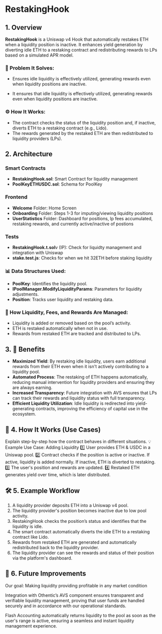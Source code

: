 # RestakingHook

## 1. Overview

**RestakingHook** is a Uniswap v4 Hook that automatically restakes ETH when a liquidity position is inactive. It enhances yield generation by diverting idle ETH to a restaking contract and redistributing rewards to LPs based on a simulated APR model.

### 🌟 Problem It Solves:
- Ensures idle liquidity is effectively utilized, generating rewards even when liquidity positions are inactive.


- It ensures that idle liquidity is effectively utilized, generating rewards even when liquidity positions are inactive.

### ⚙️ How It Works:
- The contract checks the status of the liquidity position and, if inactive, diverts ETH to a restaking contract (e.g., Lido).
- The rewards generated by the restaked ETH are then redistributed to liquidity providers (LPs).

## 2. Architecture

### Smart Contracts
- **RestakingHook.sol**: Smart Contract for liquidity management
- **PoolKeyETHUSDC.sol**: Schema for PoolKey

### Frontend
- **Welcome** Folder: Home Screen
- **Onboarding** Folder: Steps 1-3 for imputing/viewing liquidity positions
- **UserStatistics** Folder: Dashboard for positions, lp fees accumulated, restaking rewards, and currently active/inactive of postions

### Tests
- **RestakingHook.t.sol**v (IP): Check for liquidty management and integration with Uniswap
- **stake.test.js**: Checks for when we hit 32ETH before staking liquidity

### 📊 Data Structures Used:
- **PoolKey**: Identifies the liquidity pool.
- **IPoolManager.ModifyLiquidityParams**: Parameters for liquidity adjustments.
- **Position**: Tracks user liquidity and restaking data.

### 🏦 How Liquidity, Fees, and Rewards Are Managed:
- Liquidity is added or removed based on the pool’s activity.
- ETH is restaked automatically when not in use.
- Rewards from restaked ETH are tracked and distributed to LPs.

## 3. 💸 Benefits

- **Maximized Yield**: By restaking idle liquidity, users earn additional rewards from their ETH even when it isn't actively contributing to a liquidity pool.
- **Automated Process**: The restaking of ETH happens automatically, reducing manual intervention for liquidity providers and ensuring they are always earning.
- **Increased Transparency**: Future integration with AVS ensures that LPs can track their rewards and liquidity status with full transparency.
- **Efficient Liquidity Utilization**: Idle liquidity is redirected into yield-generating contracts, improving the efficiency of capital use in the ecosystem.


## 📌 4. How It Works (Use Cases) ##
Explain step-by-step how the contract behaves in different situations.
💡 Example Use Case: Adding Liquidity
1️⃣ User provides ETH & USDC in a Uniswap pool.
2️⃣ Contract checks if the position is active or inactive.
If active, liquidity is added normally.
If inactive, ETH is diverted to restaking.
3️⃣ The user's position and rewards are updated.
4️⃣ Restaked ETH generates yield over time, which is later distributed.

## 🛠️ 5. Example Workflow

1. A liquidity provider deposits ETH into a Uniswap v4 pool.
2. The liquidity provider's position becomes inactive due to low pool activity.
3. RestakingHook checks the position’s status and identifies that the liquidity is idle.
4. The smart contract automatically diverts the idle ETH to a restaking contract like Lido.
5. Rewards from restaked ETH are generated and automatically redistributed back to the liquidity provider.
6. The liquidity provider can see the rewards and status of their position via the platform's dashboard.

## 🌱 6. Future Improvements

Our goal: Making liquidity providing profitable in any market condition

Integration with Othentic’s AVS component ensures transparent and verifiable liquidity management, proving that user funds are handled securely and in accordance with our operational standards.

Flash Accounting automatically returns liquidity to the pool as soon as the user's range is active, ensuring a seamless and instant liquidity management experience.

